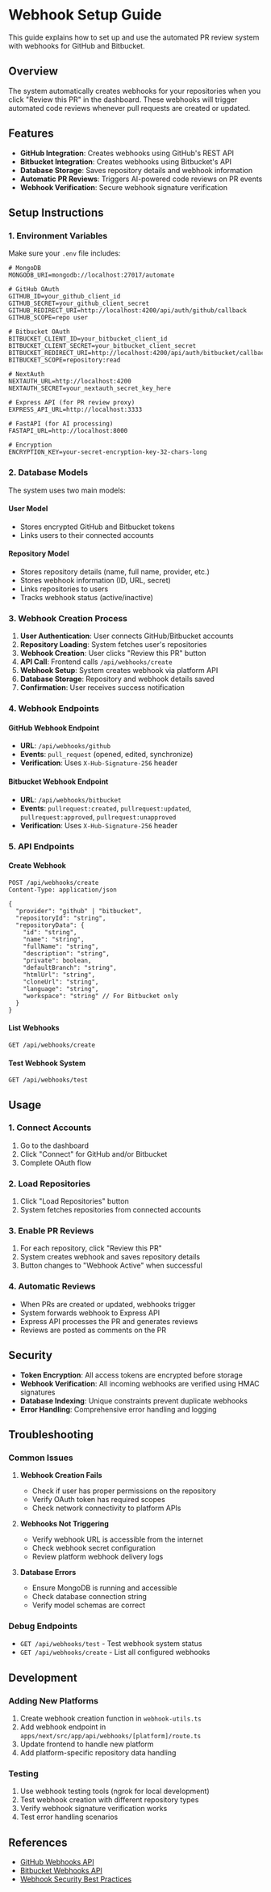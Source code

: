 # Webhook Setup Guide

This guide explains how to set up and use the automated PR review system with webhooks for GitHub and Bitbucket.

## Overview

The system automatically creates webhooks for your repositories when you click "Review this PR" in the dashboard. These webhooks will trigger automated code reviews whenever pull requests are created or updated.

## Features

- **GitHub Integration**: Creates webhooks using GitHub's REST API
- **Bitbucket Integration**: Creates webhooks using Bitbucket's API
- **Database Storage**: Saves repository details and webhook information
- **Automatic PR Reviews**: Triggers AI-powered code reviews on PR events
- **Webhook Verification**: Secure webhook signature verification

## Setup Instructions

### 1. Environment Variables

Make sure your `.env` file includes:

```env
# MongoDB
MONGODB_URI=mongodb://localhost:27017/automate

# GitHub OAuth
GITHUB_ID=your_github_client_id
GITHUB_SECRET=your_github_client_secret
GITHUB_REDIRECT_URI=http://localhost:4200/api/auth/github/callback
GITHUB_SCOPE=repo user

# Bitbucket OAuth
BITBUCKET_CLIENT_ID=your_bitbucket_client_id
BITBUCKET_CLIENT_SECRET=your_bitbucket_client_secret
BITBUCKET_REDIRECT_URI=http://localhost:4200/api/auth/bitbucket/callback
BITBUCKET_SCOPE=repository:read

# NextAuth
NEXTAUTH_URL=http://localhost:4200
NEXTAUTH_SECRET=your_nextauth_secret_key_here

# Express API (for PR review proxy)
EXPRESS_API_URL=http://localhost:3333

# FastAPI (for AI processing)
FASTAPI_URL=http://localhost:8000

# Encryption
ENCRYPTION_KEY=your-secret-encryption-key-32-chars-long
```

### 2. Database Models

The system uses two main models:

#### User Model
- Stores encrypted GitHub and Bitbucket tokens
- Links users to their connected accounts

#### Repository Model
- Stores repository details (name, full name, provider, etc.)
- Stores webhook information (ID, URL, secret)
- Links repositories to users
- Tracks webhook status (active/inactive)

### 3. Webhook Creation Process

1. **User Authentication**: User connects GitHub/Bitbucket accounts
2. **Repository Loading**: System fetches user's repositories
3. **Webhook Creation**: User clicks "Review this PR" button
4. **API Call**: Frontend calls `/api/webhooks/create`
5. **Webhook Setup**: System creates webhook via platform API
6. **Database Storage**: Repository and webhook details saved
7. **Confirmation**: User receives success notification

### 4. Webhook Endpoints

#### GitHub Webhook Endpoint
- **URL**: `/api/webhooks/github`
- **Events**: `pull_request` (opened, edited, synchronize)
- **Verification**: Uses `X-Hub-Signature-256` header

#### Bitbucket Webhook Endpoint
- **URL**: `/api/webhooks/bitbucket`
- **Events**: `pullrequest:created`, `pullrequest:updated`, `pullrequest:approved`, `pullrequest:unapproved`
- **Verification**: Uses `X-Hub-Signature-256` header

### 5. API Endpoints

#### Create Webhook
```http
POST /api/webhooks/create
Content-Type: application/json

{
  "provider": "github" | "bitbucket",
  "repositoryId": "string",
  "repositoryData": {
    "id": "string",
    "name": "string",
    "fullName": "string",
    "description": "string",
    "private": boolean,
    "defaultBranch": "string",
    "htmlUrl": "string",
    "cloneUrl": "string",
    "language": "string",
    "workspace": "string" // For Bitbucket only
  }
}
```

#### List Webhooks
```http
GET /api/webhooks/create
```

#### Test Webhook System
```http
GET /api/webhooks/test
```

## Usage

### 1. Connect Accounts
1. Go to the dashboard
2. Click "Connect" for GitHub and/or Bitbucket
3. Complete OAuth flow

### 2. Load Repositories
1. Click "Load Repositories" button
2. System fetches repositories from connected accounts

### 3. Enable PR Reviews
1. For each repository, click "Review this PR"
2. System creates webhook and saves repository details
3. Button changes to "Webhook Active" when successful

### 4. Automatic Reviews
- When PRs are created or updated, webhooks trigger
- System forwards webhook to Express API
- Express API processes the PR and generates reviews
- Reviews are posted as comments on the PR

## Security

- **Token Encryption**: All access tokens are encrypted before storage
- **Webhook Verification**: All incoming webhooks are verified using HMAC signatures
- **Database Indexing**: Unique constraints prevent duplicate webhooks
- **Error Handling**: Comprehensive error handling and logging

## Troubleshooting

### Common Issues

1. **Webhook Creation Fails**
   - Check if user has proper permissions on the repository
   - Verify OAuth token has required scopes
   - Check network connectivity to platform APIs

2. **Webhooks Not Triggering**
   - Verify webhook URL is accessible from the internet
   - Check webhook secret configuration
   - Review platform webhook delivery logs

3. **Database Errors**
   - Ensure MongoDB is running and accessible
   - Check database connection string
   - Verify model schemas are correct

### Debug Endpoints

- `GET /api/webhooks/test` - Test webhook system status
- `GET /api/webhooks/create` - List all configured webhooks

## Development

### Adding New Platforms

1. Create webhook creation function in `webhook-utils.ts`
2. Add webhook endpoint in `apps/next/src/app/api/webhooks/[platform]/route.ts`
3. Update frontend to handle new platform
4. Add platform-specific repository data handling

### Testing

1. Use webhook testing tools (ngrok for local development)
2. Test webhook creation with different repository types
3. Verify webhook signature verification works
4. Test error handling scenarios

## References

- [GitHub Webhooks API](https://docs.github.com/en/rest/repos/webhooks)
- [Bitbucket Webhooks API](https://developer.atlassian.com/cloud/bitbucket/rest/api-group-repositories/#api-repositories-workspace-repo-slug-hooks-post)
- [Webhook Security Best Practices](https://docs.github.com/en/developers/webhooks-and-events/webhooks/securing-your-webhooks)
